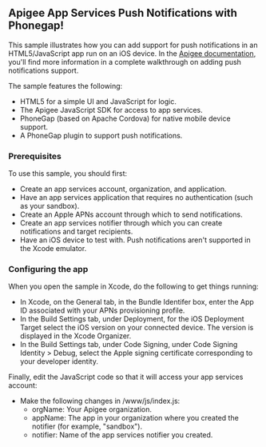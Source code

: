 ## Apigee App Services Push Notifications with Phonegap!

This sample illustrates how you can add support for push notifications in an HTML5/JavaScript app run on an iOS device. In the [Apigee documentation](http://apigee.com/docs/app-services/content/tutorial-push-notifications-sample-app), you'll find more information in a complete walkthrough on adding push notifications support.

The sample features the following:

- HTML5 for a simple UI and JavaScript for logic.
- The Apigee JavaScript SDK for access to app services.
- PhoneGap (based on Apache Cordova) for native mobile device support. 
- A PhoneGap plugin to support push notifications.

### Prerequisites

To use this sample, you should first:

- Create an app services account, organization, and application.
- Have an app services application that requires no authentication (such as your sandbox).
- Create an Apple APNs account through which to send notifications.
- Create an app services notifier through which you can create notifications and target recipients.
- Have an iOS device to test with. Push notifications aren't supported in the Xcode emulator.

### Configuring the app

When you open the sample in Xcode, do the following to get things running:

- In Xcode, on the General tab, in the Bundle Identifer box, enter the App ID associated with your APNs provisioning profile.
- In the Build Settings tab, under Deployment, for the iOS Deployment Target select the iOS version on your connected device. The version is displayed in the Xcode Organizer.
- In the Build Settings tab, under Code Signing, under Code Signing Identity > Debug, select the Apple signing certificate corresponding to your developer identity.

Finally, edit the JavaScript code so that it will access your app services account:

- Make the following changes in /www/js/index.js:
    - orgName: Your Apigee organization.
    - appName: The app in your organization where you created the notifier (for example, "sandbox").
    - notifier: Name of the app services notifier you created.
